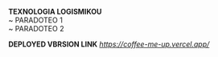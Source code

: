 __TEXNOLOGIA LOGISMIKOU__
<br> ~ PARADOTEO 1
<br> ~ PARADOTEO 2

**DEPLOYED VBRSION LINK**
_https://coffee-me-up.vercel.app/_

